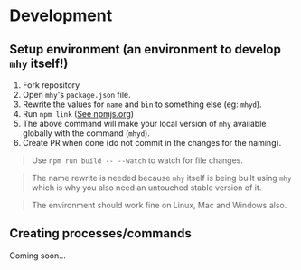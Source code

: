# Development

## Setup environment (an environment to develop `mhy` itself!)

1. Fork repository
2. Open `mhy`'s `package.json` file.
3. Rewrite the values for `name` and `bin` to something else \(eg: `mhyd`\).
3. Run `npm link` ([See npmjs.org](https://docs.npmjs.com/cli/link.html))
4. The above command will make your local version of `mhy` available globally with the command (`mhyd`).
5. Create PR when done (do not commit in the changes for the naming).

> Use `npm run build -- --watch` to watch for file changes.

> The name rewrite is needed because `mhy` itself is being built using `mhy` which is why you also need an untouched stable version of it.

> The environment should work fine on Linux, Mac and Windows also.

## Creating processes/commands

Coming soon...

